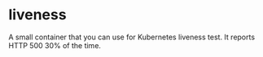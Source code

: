 # liveness
A small container that you can use for Kubernetes liveness test. It reports HTTP 500 30% of the time.
